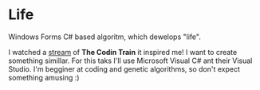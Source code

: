 # Life
Windows Forms C# based algoritm, which dewelops "life".

I watched a <a href="https://youtu.be/qzFlnX-z38U">stream</a> of <b>The Codin Train</b> it inspired me! I want to create something simillar. 
For this taks I'll use Microsoft Visual C# ant their Visual Studio. I'm begginer at coding and genetic algorithms, so don't expect something amusing :)
